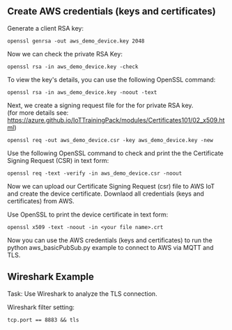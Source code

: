 ## Create AWS credentials (keys and certificates)

Generate a client RSA key:
```
openssl genrsa -out aws_demo_device.key 2048
```
Now we can check the private RSA Key:

```
openssl rsa -in aws_demo_device.key -check
```

To view the key's details, you can use the following OpenSSL command:

```
openssl rsa -in aws_demo_device.key -noout -text
```

Next, we create a signing request file for the for private RSA key.<br> (for more details see: https://azure.github.io/IoTTrainingPack/modules/Certificates101/02_x509.html)

```
openssl req -out aws_demo_device.csr -key aws_demo_device.key -new
```

Use the following OpenSSL command to check and print the the Certificate Signing Request (CSR) in text form:

```
openssl req -text -verify -in aws_demo_device.csr -noout
```

Now we can upload our Certificate Signing Request (csr) file to AWS IoT and create the device certificate.
Downlaod all credentials (keys and certificates) from AWS.

Use OpenSSL to print the device certificate in text form:

```
openssl x509 -text -noout -in <your file name>.crt
```
Now you can use the AWS credentials (keys and certificates) to run the python aws_basicPubSub.py example to connect to AWS via MQTT and TLS. 

## Wireshark Example
Task: Use Wireshark to analyze the TLS connection.

Wireshark filter setting:

```
tcp.port == 8883 && tls
```

